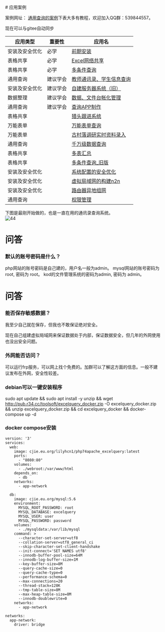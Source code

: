 

﻿# 应用案例

案例网址：
[通用查询的案例](http://hk.r34.cc/index.php/Qwadmin/Vi/uniquerydata/rpw/excel/sheetname/%E9%80%9A%E7%94%A8%E7%B3%BB%E7%BB%9F%E5%BA%94%E7%94%A8%E6%A1%88%E4%BE%8B)下表大多有教程，欢迎加入QQ群：539844557。

现在可以与gitee自动同步

| 应用类型       | 重要性   | 应用名                                                       |
| -------------- | -------- | ------------------------------------------------------------ |
| 安装及安全优化 | 必学     | [前期安装](http://hk.r34.cc/index.php/Qwadmin/Vi/uniquerydata/rpw/excel?d3=前期安装) |
| 表格共享       | 必学     | [Excel网络共享](http://hk.r34.cc/index.php/Qwadmin/Vi/uniquerydata/rpw/excel?d3=Excel网络共享) |
| 表格共享       | 必学     | [多条件查询](http://hk.r34.cc/index.php/Qwadmin/Vi/uniquerydata/rpw/excel?d3=多条件查询) |
| 通用查询       | 建议学会 | [教师通讯录、学生信息查询](http://hk.r34.cc/index.php/Qwadmin/Vi/uniquerydata/rpw/excel?d3=教师通讯录_学生信息查询) |
| 安装及安全优化 | 建议学会 | [自建服务器系统（旧）](http://hk.r34.cc/index.php/Qwadmin/Vi/uniquerydata/rpw/excel?d3=自建服务器系统_旧版) |
| 数据整理       | 建议学会 | [数据、文件台帐化管理](http://hk.r34.cc/index.php/Qwadmin/Vi/uniquerydata/rpw/excel?d3=数据、文件台帐化管理) |
| 通用查询       | 建议学会 | [查询APP制作](http://hk.r34.cc/index.php/Qwadmin/Vi/uniquerydata/rpw/excel?d3=查询APP) |
| 表格共享       |          | [猎头跟进系统](http://hk.r34.cc/index.php/Qwadmin/Vi/uniquerydata/rpw/excel?d3=猎头跟进系统) |
| 万能表单       |          | [万能表单查询](http://hk.r34.cc/index.php/Qwadmin/Vi/uniquerydata/rpw/excel?d3=万能表单查询) |
| 万能表单       |          | [古村落调研实时资料录入](http://hk.r34.cc/index.php/Qwadmin/Vi/uniquerydata/rpw/excel?d3=古村落调研实时资料录入) |
| 通用查询       |          | [千万级数据查询](http://hk.r34.cc/index.php/Qwadmin/Vi/uniquerydata/rpw/excel?d3=千万级数据查询) |
| 表格共享       |          | [多表汇总](http://hk.r34.cc/index.php/Qwadmin/Vi/uniquerydata/rpw/excel?d3=多表汇总) |
| 表格共享       |          | [多条件查询_旧版 ](http://hk.r34.cc/index.php/Qwadmin/Vi/uniquerydata/rpw/excel?d3=多条件查询_旧版) |
| 安装及安全优化 |          | [系统配置的安全优化](http://hk.r34.cc/index.php/Qwadmin/Vi/uniquerydata/rpw/excel?d3=系统配置的安全优化) |
| 安装及安全优化 |          | [虚拟局域网的构建n2n](http://hk.r34.cc/index.php/Qwadmin/Vi/uniquerydata/rpw/excel?d3=虚拟局域网的构建n2n) |
| 安装及安全优化 |          | [路由器异地组网](http://hk.r34.cc/index.php/Qwadmin/Vi/uniquerydata/rpw/excel?d3=路由器异地组网) |
| 通用查询       |          | [权限管理](http://hk.r34.cc/index.php/Qwadmin/Vi/uniquerydata/rpw/excel?d3=权限管理) |



下图是最刚开始做的，也是一直在用的通讯录查询系统。   
![44](http://vps0.upsir.com/img/txl.png)

# 问答
### 默认的账号密码是什么？
php网站的账号密码是自己建的，用户名一般为admin。
mysql网站的账号密码为root, 密码为 root。
kod的文件管理系统的密码为admin, 密码为 admin。

# 问答
### 能否保存敏感数据？
我至少自己就在保存，但我也不敢保证绝对安全。

现在自己组建虚拟局域网来保证数据处于内部，保证数据安全，但几年的外网使用也没出安全问题。

### 外网能否访问？
可以运行frp服务，可以网上找个免费的。加群可以了解这方面的信息。一般不建议发布在外网，安全性较差。

### debian可以一键安装程序
sudo apt update && sudo apt install -y unzip && wget http://pub.r34.cc/toolsoft/excelquery_docker.zip -O excelquery_docker.zip && unzip excelquery_docker.zip && cd excelquery_docker && docker-compose up -d

### docker compose安装
```
version: '3'
services:
  web:
    image: cjie.eu.org/lilyhcn1/php74apache_excelquery:latest
    ports:
      - "8080:80"
    volumes:
      - ./webroot:/var/www/html
    depends_on:
      - db
    networks:
      - app-network

  db:
    image: cjie.eu.org/mysql:5.6
    environment:
      MYSQL_ROOT_PASSWORD: root
      MYSQL_DATABASE: excelquery
      MYSQL_USER: user
      MYSQL_PASSWORD: password
    volumes:
      - ./mysqldata:/var/lib/mysql
    command: >
      --character-set-server=utf8
      --collation-server=utf8_general_ci
      --skip-character-set-client-handshake
      --init-connect='SET NAMES utf8'
      --innodb-buffer-pool-size=64M
      --innodb-log-buffer-size=1M
      --key-buffer-size=8M
      --query-cache-size=0
      --query-cache-type=0
      --performance-schema=0
      --max-connections=20
      --thread-stack=128K
      --tmp-table-size=8M
      --max-heap-table-size=8M
      --innodb-doublewrite=0
    networks:
      - app-network

networks:
  app-network:
    driver: bridge
```

